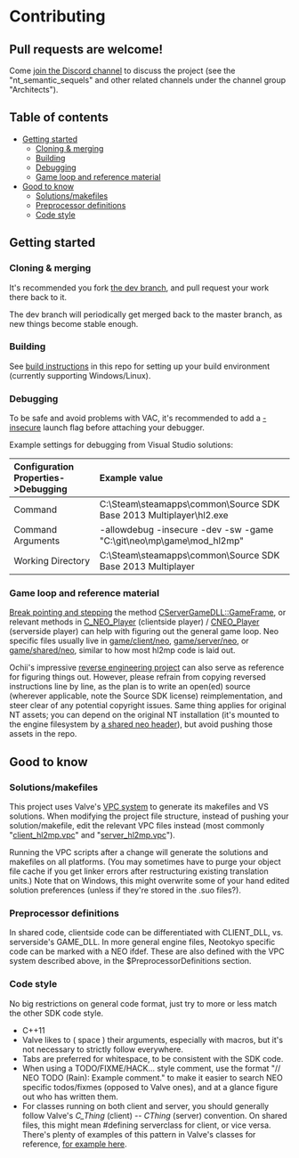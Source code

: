# Contributing

## Pull requests are welcome!

Come [join the Discord channel](https://steamcommunity.com/groups/ANPA/discussions/0/487876568238532577/) to discuss the project
(see the "nt_semantic_sequels" and other related channels under the channel group "Architects").

## Table of contents
<!-- Generated with: https://github.com/jonschlinkert/markdown-toc -->
* [Getting started](#getting-started)
	+ [Cloning & merging](#cloning--merging)
    + [Building](#building)
    + [Debugging](#debugging)
    + [Game loop and reference material](#game-loop-and-reference-material)
* [Good to know](#good-to-know)
    + [Solutions/makefiles](#solutionsmakefiles)
    + [Preprocessor definitions](#preprocessor-definitions)
    + [Code style](#code-style)

## Getting started

### Cloning & merging

It's recommended you fork [the dev branch](https://github.com/NeotokyoRevamp/neo/tree/dev), and pull request your work there back to it.

The dev branch will periodically get merged back to the master branch, as new things become stable enough.

### Building

See [build instructions](BUILD_INSTRUCTIONS.md) in this repo for setting up your build environment (currently supporting Windows/Linux).

### Debugging
To be safe and avoid problems with VAC, it's recommended to add a [-insecure](https://developer.valvesoftware.com/wiki/Command_Line_Options) launch flag before attaching your debugger.

Example settings for debugging from Visual Studio solutions:

| Configuration Properties->Debugging | Example value |
| :---------------------------------- | :------------ |
| Command | C:\Steam\steamapps\common\Source SDK Base 2013 Multiplayer\hl2.exe |
| Command Arguments | -allowdebug -insecure -dev -sw -game "C:\git\neo\mp\game\mod_hl2mp" |
| Working Directory | C:\Steam\steamapps\common\Source SDK Base 2013 Multiplayer |

### Game loop and reference material

[Break pointing and stepping](https://developer.valvesoftware.com/wiki/Installing_and_Debugging_the_Source_Code) the method [CServerGameDLL::GameFrame](mp/src/game/server/gameinterface.cpp), or relevant methods in [C_NEO_Player](mp/src/game/client/neo/c_neo_player.h) (clientside player) / [CNEO_Player](mp/src/game/server/neo/neo_player.h) (serverside player) can help with figuring out the general game loop. Neo specific files usually live in [game/client/neo](mp/src/game/client/neo), [game/server/neo](mp/src/game/server/neo), or [game/shared/neo](mp/src/game/shared/neo), similar to how most hl2mp code is laid out.

Ochii's impressive [reverse engineering project](https://github.com/Ochii/neotokyo-re) can also serve as reference for figuring things out. However, please refrain from copying reversed instructions line by line, as the plan is to write an open(ed) source (wherever applicable, note the Source SDK license) reimplementation, and steer clear of any potential copyright issues. Same thing applies for original NT assets; you can depend on the original NT installation (it's mounted to the engine filesystem by [a shared neo header](mp/src/game/shared/neo/neo_mount_original.h)), but avoid pushing those assets in the repo.

## Good to know

### Solutions/makefiles

This project uses Valve's [VPC system](https://developer.valvesoftware.com/wiki/VPC) to generate its makefiles and VS solutions. When modifying the project file structure, instead of pushing your solution/makefile, edit the relevant VPC files instead (most commonly "[client_hl2mp.vpc](mp/src/game/client/client_hl2mp.vpc)" and "[server_hl2mp.vpc](mp/src/game/server/server_hl2mp.vpc)").

Running the VPC scripts after a change will generate the solutions and makefiles on all platforms. (You may sometimes have to purge your object file cache if you get linker errors after restructuring existing translation units.) Note that on Windows, this might overwrite some of your hand edited solution preferences (unless if they're stored in the .suo files?).

### Preprocessor definitions
In shared code, clientside code can be differentiated with CLIENT_DLL, vs. serverside's GAME_DLL. In more general engine files, Neotokyo specific code can be marked with a NEO ifdef. These are also defined with the VPC system described above, in the $PreprocessorDefinitions section.

### Code style

No big restrictions on general code format, just try to more or less match the other SDK code style.

* C++11
* Valve likes to ( space ) their arguments, especially with macros, but it's not necessary to strictly follow everywhere.
* Tabs are preferred for whitespace, to be consistent with the SDK code.
* When using a TODO/FIXME/HACK... style comment, use the format "// NEO TODO (Rain): Example comment." to make it easier to search NEO specific todos/fixmes (opposed to Valve ones), and at a glance figure out who has written them.
* For classes running on both client and server, you should generally follow Valve's <i>C_Thing</i> (client) -- <i>CThing</i> (server) convention. On shared files, this might mean #defining serverclass for client, or vice versa. There's plenty of examples of this pattern in Valve's classes for reference, [for example here](https://github.com/NeotokyoRevamp/neo/blob/f749c07a4701d285bbb463686d5a5a50c20b9528/mp/src/game/shared/hl2mp/weapon_357.cpp#L20).
